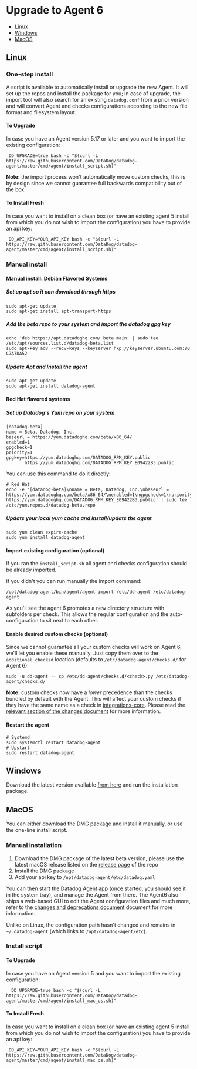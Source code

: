 # Upgrade to Agent 6

* [Linux](#linux)
* [Windows](#windows)
* [MacOS](#macos)

## Linux

### One-step install

A script is available to automatically install or upgrade the new Agent. It will
set up the repos and install the package for you; in case of upgrade, the import
tool will also search for an existing `datadog.conf` from a prior version and will
convert Agent and checks configurations according to the new file format and
filesystem layout.

#### To Upgrade

In case you have an Agent version 5.17 or later and you want to import the
existing configuration:

```shell
 DD_UPGRADE=true bash -c "$(curl -L https://raw.githubusercontent.com/DataDog/datadog-agent/master/cmd/agent/install_script.sh)"
```

**Note:** the import process won't automatically move custom checks, this is by
design since we cannot guarantee full backwards compatibility out of the box.

#### To Install Fresh

In case you want to install on a clean box (or have an existing agent 5 install
from which you do not wish to import the configuration) you have to provide an
api key:

```shell
 DD_API_KEY=YOUR_API_KEY bash -c "$(curl -L https://raw.githubusercontent.com/DataDog/datadog-agent/master/cmd/agent/install_script.sh)"
```

### Manual install

#### Manual install: Debian Flavored Systems

##### Set up apt so it can download through https

```shell
sudo apt-get update
sudo apt-get install apt-transport-https
```

##### Add the beta repo to your system and import the datadog gpg key

```shell
echo 'deb https://apt.datadoghq.com/ beta main' | sudo tee /etc/apt/sources.list.d/datadog-beta.list
sudo apt-key adv --recv-keys --keyserver hkp://keyserver.ubuntu.com:80 C7A7DA52
```

##### Update Apt and Install the agent

```shell
sudo apt-get update
sudo apt-get install datadog-agent
```


#### Red Hat flavored systems

##### Set up Datadog's Yum repo on your system

```
[datadog-beta]
name = Beta, Datadog, Inc.
baseurl = https://yum.datadoghq.com/beta/x86_64/
enabled=1
gpgcheck=1
priority=1
gpgkey=https://yum.datadoghq.com/DATADOG_RPM_KEY.public
       https://yum.datadoghq.com/DATADOG_RPM_KEY_E09422B3.public
```

You can use this command to do it directly:

```shell
# Red Hat
echo -e '[datadog-beta]\nname = Beta, Datadog, Inc.\nbaseurl = https://yum.datadoghq.com/beta/x86_64/\nenabled=1\ngpgcheck=1\npriority=1\ngpgkey=https://yum.datadoghq.com/DATADOG_RPM_KEY.public\n       https://yum.datadoghq.com/DATADOG_RPM_KEY_E09422B3.public' | sudo tee /etc/yum.repos.d/datadog-beta.repo
```

##### Update your local yum cache and install/update the agent

```shell
sudo yum clean expire-cache
sudo yum install datadog-agent
```

#### Import existing configuration (optional)

If you ran the `install_script.sh` all agent and checks configuration should be already imported.

If you didn't you can run manually the import command:

```shell
/opt/datadog-agent/bin/agent/agent import /etc/dd-agent /etc/datadog-agent
```

As you'll see the agent 6 promotes a new directory structure with subfolders per check. This allows the regular configuration and the auto-configuration to sit next to each other.

#### Enable desired custom checks (optional)

Since we cannot guarantee all your custom checks will work on Agent 6, we'll let you enable
these manually. Just copy them over to the `additional_checksd` location (defaults to
`/etc/datadog-agent/checks.d/` for Agent 6):

```shell
sudo -u dd-agent -- cp /etc/dd-agent/checks.d/<check>.py /etc/datadog-agent/checks.d/
```

**Note:** custom checks now have a *lower* precedence than the checks bundled by default with the Agent.
This will affect your custom checks if they have the same name as a check in [integrations-core][integrations-core].
Please read the [relevant section of the changes document][changes-custom-check] for more information.

#### Restart the agent

```shell
# Systemd
sudo systemctl restart datadog-agent
# Upstart
sudo restart datadog-agent
```

## Windows

Download the latest version available [from here](https://github.com/DataDog/datadog-agent/releases)
and run the installation package.


## MacOS

You can either download the DMG package and install it manually, or use the one-line install script.

### Manual installation

1. Download the DMG package of the latest beta version, please use the latest macOS release listed on the [release page](https://github.com/DataDog/datadog-agent/releases) of the repo
2. Install the DMG package
3. Add your api key to `/opt/datadog-agent/etc/datadog.yaml`

You can then start the Datadog Agent app (once started, you should see it in the system tray), and manage the Agent from there. The Agent6 also ships a web-based GUI to edit the Agent configuration files and much more, refer to the [changes and deprecations document][changes] document for more information.

Unlike on Linux, the configuration path hasn't changed and remains in `~/.datadog-agent` (which links to `/opt/datadog-agent/etc`).

### Install script

#### To Upgrade

In case you have an Agent version 5 and you want to import the existing
configuration:

```shell
  DD_UPGRADE=true bash -c "$(curl -L https://raw.githubusercontent.com/DataDog/datadog-agent/master/cmd/agent/install_mac_os.sh)"
```

#### To Install Fresh

In case you want to install on a clean box (or have an existing agent 5 install
from which you do not wish to import the configuration) you have to provide an
api key:

```shell
 DD_API_KEY=YOUR_API_KEY bash -c "$(curl -L https://raw.githubusercontent.com/DataDog/datadog-agent/master/cmd/agent/install_mac_os.sh)"
```

[changes]: changes.md
[integrations-core]: https://github.com/DataDog/integrations-core
[changes-custom-check]: changes.md#custom-check-precedence
